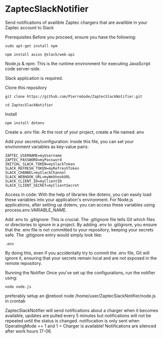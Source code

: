 # ZaptecSlackNotifier
Send notifications of availible Zaptec chargers that are availible in your Zaptec account to Slack

Prerequisites
Before you proceed, ensure you have the following:
```
sudo apt-get install npm
```
```
npm install axios @slack/web-api
```
Node.js & npm: This is the runtime environment for executing JavaScript code server-side.

Slack application is required.

Clone this repository
```
git clone https://github.com/PierreGode/ZaptecSlackNotifier.git
```
```
cd ZaptecSlackNotifier
```

Install

```
npm install dotenv
```

Create a .env file: At the root of your project, create a file named .env

Add your secrets/configuration: Inside this file, you can set your environment variables as key-value pairs:

```
ZAPTEC_USERNAME=myUsername
ZAPTEC_PASSWORD=myPassword
INITIAL_SLACK_TOKEN=mySlackToken
SLACK_REFRESH_TOKEN=myRefreshToken
SLACK_CHANNEL=mySlackChannel
SLACK_WEBHOOK_URL=myWebhookURL
SLACK_CLIENT_ID=myClientID
SLACK_CLIENT_SECRET=myClientSecret
```
Access in code: With the help of libraries like dotenv, you can easily load these variables into your application's environment. For Node.js applications, after setting up dotenv, you can access these variables using process.env.VARIABLE_NAME.

Add .env to .gitignore: This is crucial. The .gitignore file tells Git which files or directories to ignore in a project. By adding .env to .gitignore, you ensure that the .env file is not committed to your repository, keeping your secrets safe. The .gitignore entry would simply look like:
```
.env
```
By doing this, even if you accidentally try to commit the .env file, Git will ignore it, ensuring that your secrets remain local and are not exposed in the remote repository.



Running the Notifier
Once you've set up the configurations, run the notifier using:
```
node node.js
```
preferably setup an @reboot node /home/user/ZaptecSlackNotifier/node.js in crontab

ZaptecSlackNotifier will send notifications about a charger when it becomes available, updates are pulled every 5 minutes but notifications will not be repeated until the status is changed.
notifocation is only sent when OperatingMode == 1 and 1 = Charger is available!
Notifications are silenced after work hours 17-06.
